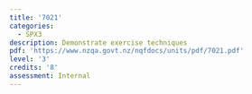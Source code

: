 ```yaml
---
title: '7021'
categories:
  - SPX3
description: Demonstrate exercise techniques
pdf: 'https://www.nzqa.govt.nz/nqfdocs/units/pdf/7021.pdf'
level: '3'
credits: '8'
assessment: Internal
---
```


